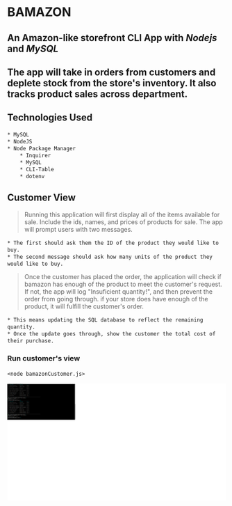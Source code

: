 # BAMAZON

## An Amazon-like storefront CLI App with _Nodejs_ and _MySQL_

## The app will take in orders from customers and deplete stock from the store's inventory. It also tracks product sales across department.

## Technologies Used

    * MySQL
    * NodeJS
    * Node Package Manager
        * Inquirer
        * MySQL
        * CLI-Table
        * dotenv

## Customer View

> Running this application will first display all of the items available for sale. Include the ids, names, and prices of products for sale.
> The app will prompt users with two messages.

    * The first should ask them the ID of the product they would like to buy.
    * The second message should ask how many units of the product they would like to buy.

> Once the customer has placed the order, the application will check if bamazon has enough of the product to meet the customer's request. If not, the app will log "Insuficient quantity!", and then prevent the order from going through.
> if your store does have enough of the product, it will fulfill the customer's order.

    * This means updating the SQL database to reflect the remaining quantity.
    * Once the update goes through, show the customer the total cost of their purchase.

### Run customer's view

`<node bamazonCustomer.js>`

![customer-view screenshot](/img/customerView.png)
